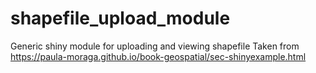 # shapefile_upload_module
Generic shiny module for uploading and viewing shapefile
Taken from https://paula-moraga.github.io/book-geospatial/sec-shinyexample.html
